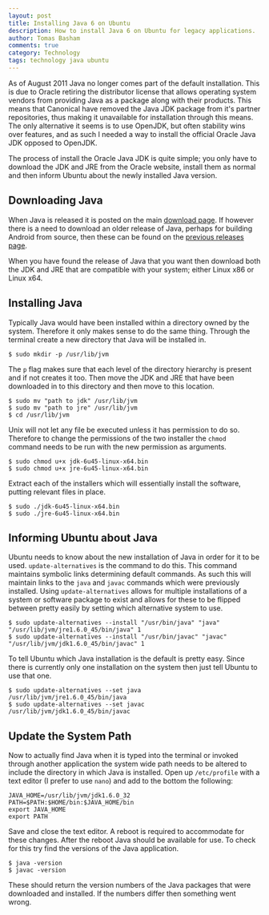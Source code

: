 ```yaml
---
layout: post
title: Installing Java 6 on Ubuntu
description: How to install Java 6 on Ubuntu for legacy applications.
author: Tomas Basham
comments: true
category: Technology
tags: technology java ubuntu
---
```

As of August 2011 Java no longer comes part of the default installation. This is due to Oracle retiring the distributor license that allows operating system vendors from providing Java as a package along with their products. This means that Canonical have removed the Java JDK package from it's partner repositories, thus making it unavailable for installation through this means. The only alternative it seems is to use OpenJDK, but often stability wins over features, and as such I needed a way to install the official Oracle Java JDK opposed to OpenJDK.

The process of install the Oracle Java JDK is quite simple; you only have to download the JDK and JRE from the Oracle website, install them as normal and then inform Ubuntu about the newly installed Java version.

## Downloading Java

When Java is released it is posted on the main [download page](http://www.oracle.com/technetwork/java/javase/downloads/index.html). If however there is a need to download an older release of Java, perhaps for building Android from source, then these can be found on the [previous releases page](http://www.oracle.com/technetwork/java/archive-139210.html).

When you have found the release of Java that you want then download both the JDK and JRE that are compatible with your system; either Linux x86 or Linux x64.

## Installing Java

Typically Java would have been installed within a directory owned by the system. Therefore it only makes sense to do the same thing. Through the terminal create a new directory that Java will be installed in.

    $ sudo mkdir -p /usr/lib/jvm

The `p` flag makes sure that each level of the directory hierarchy is present and if not creates it too. Then move the JDK and JRE that have been downloaded in to this directory and then move to this location.

    $ sudo mv "path to jdk" /usr/lib/jvm
    $ sudo mv "path to jre" /usr/lib/jvm
    $ cd /usr/lib/jvm

Unix will not let any file be executed unless it has permission to do so. Therefore to change the permissions of the two installer the `chmod` command needs to be run with the new permission as arguments.

    $ sudo chmod u+x jdk-6u45-linux-x64.bin
    $ sudo chmod u+x jre-6u45-linux-x64.bin

Extract each of the installers which will essentially install the software, putting relevant files in place.

	$ sudo ./jdk-6u45-linux-x64.bin
	$ sudo ./jre-6u45-linux-x64.bin

## Informing Ubuntu about Java

Ubuntu needs to know about the new installation of Java in order for it to be used. `update-alternatives` is the command to do this. This command maintains symbolic links determining default commands. As such this will maintain links to the `java` and `javac` commands which were previously installed. Using `update-alternatives` allows for multiple installations of a system or software package to exist and allows for these to be flipped between pretty easily by setting which alternative system to use.

    $ sudo update-alternatives --install "/usr/bin/java" "java" "/usr/lib/jvm/jre1.6.0_45/bin/java" 1
    $ sudo update-alternatives --install "/usr/bin/javac" "javac" "/usr/lib/jvm/jdk1.6.0_45/bin/javac" 1

To tell Ubuntu which Java installation is the default is pretty easy. Since there is currently only one installation on the system then just tell Ubuntu to use that one.

    $ sudo update-alternatives --set java /usr/lib/jvm/jre1.6.0_45/bin/java
    $ sudo update-alternatives --set javac /usr/lib/jvm/jdk1.6.0_45/bin/javac

## Update the System Path

Now to actually find Java when it is typed into the terminal or invoked through another application the system wide path needs to be altered to include the directory in which Java is installed. Open up `/etc/profile` with a text editor (I prefer to use `nano`) and add to the bottom the following:

    JAVA_HOME=/usr/lib/jvm/jdk1.6.0_32
    PATH=$PATH:$HOME/bin:$JAVA_HOME/bin
    export JAVA_HOME
    export PATH

Save and close the text editor. A reboot is required to accommodate for these changes. After the reboot Java should be available for use. To check for this try find the versions of the Java application.

    $ java -version
    $ javac -version

These should return the version numbers of the Java packages that were downloaded and installed. If the numbers differ then something went wrong.
